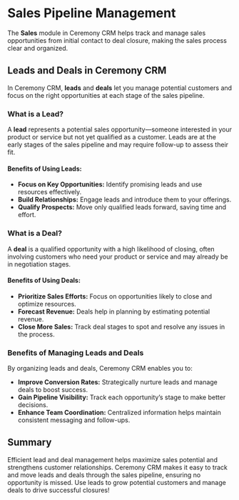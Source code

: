 # Sales Pipeline Management

The **Sales** module in Ceremony CRM helps track and manage sales opportunities from initial contact to deal closure, making the sales process clear and organized.

## Leads and Deals in Ceremony CRM

In Ceremony CRM, **leads** and **deals** let you manage potential customers and focus on the right opportunities at each stage of the sales pipeline.

### What is a Lead?

A **lead** represents a potential sales opportunity—someone interested in your product or service but not yet qualified as a customer. Leads are at the early stages of the sales pipeline and may require follow-up to assess their fit.

#### Benefits of Using Leads:

- **Focus on Key Opportunities:** Identify promising leads and use resources effectively.
- **Build Relationships:** Engage leads and introduce them to your offerings.
- **Qualify Prospects:** Move only qualified leads forward, saving time and effort.

### What is a Deal?

A **deal** is a qualified opportunity with a high likelihood of closing, often involving customers who need your product or service and may already be in negotiation stages.

#### Benefits of Using Deals:

- **Prioritize Sales Efforts:** Focus on opportunities likely to close and optimize resources.
- **Forecast Revenue:** Deals help in planning by estimating potential revenue.
- **Close More Sales:** Track deal stages to spot and resolve any issues in the process.

### Benefits of Managing Leads and Deals

By organizing leads and deals, Ceremony CRM enables you to:

- **Improve Conversion Rates:** Strategically nurture leads and manage deals to boost success.
- **Gain Pipeline Visibility:** Track each opportunity’s stage to make better decisions.
- **Enhance Team Coordination:** Centralized information helps maintain consistent messaging and follow-ups.

## Summary

Efficient lead and deal management helps maximize sales potential and strengthens customer relationships. Ceremony CRM makes it easy to track and move leads and deals through the sales pipeline, ensuring no opportunity is missed. Use leads to grow potential customers and manage deals to drive successful closures!
